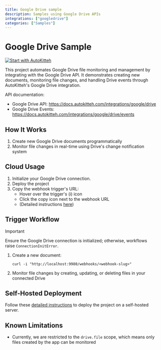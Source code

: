 ```yaml
---
title: Google Drive sample
description: Samples using Google Drive APIs
integrations: ["googledrive"]
categories: ["Samples"]
---
```


# Google Drive Sample

[![Start with AutoKitteh](https://autokitteh.com/assets/autokitteh-badge.svg)](https://app.autokitteh.cloud/template?template-name=samples/google/drive)

This project automates Google Drive file monitoring and management by integrating with the Google Drive API. It demonstrates creating new documents, monitoring file changes, and handling Drive events through AutoKitteh's Google Drive integration.

API documentation:

- Google Drive API: https://docs.autokitteh.com/integrations/google/drive
- Google Drive Events: https://docs.autokitteh.com/integrations/google/drive/events

## How It Works

1. Create new Google Drive documents programmatically
2. Monitor file changes in real-time using Drive's change notification system

## Cloud Usage

1. Initialize your Google Drive connection.
2. Deploy the project
3. Copy the webhook trigger's URL:
   - Hover over the trigger's (i) icon
   - Click the copy icon next to the webhook URL
   - (Detailed instructions [here](https://docs.autokitteh.com/get_started/deployment#webhook-urls))

## Trigger Workflow

> [!IMPORTANT]
> Ensure the Google Drive connection is initialized; otherwise, workflows raise `ConnectionInitError`.

1. Create a new document:

   ```shell
   curl -i "http://localhost:9980/webhooks/<webhook-slug>"
   ```

2. Monitor file changes by creating, updating, or deleting files in your connected Drive

## Self-Hosted Deployment

Follow these [detailed instructions](https://docs.autokitteh.com/get_started/deployment) to deploy the project on a self-hosted server.

## Known Limitations

- Currently, we are restricted to the `drive.file` scope, which means only files created by the app can be monitored
